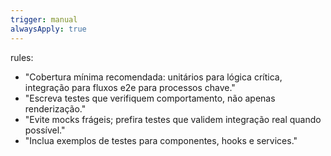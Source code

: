 ```yaml
---
trigger: manual
alwaysApply: true
---
```

rules:
  - "Cobertura mínima recomendada: unitários para lógica crítica, integração para fluxos e2e para processos chave."
  - "Escreva testes que verifiquem comportamento, não apenas renderização."
  - "Evite mocks frágeis; prefira testes que validem integração real quando possível."
  - "Inclua exemplos de testes para componentes, hooks e services."
